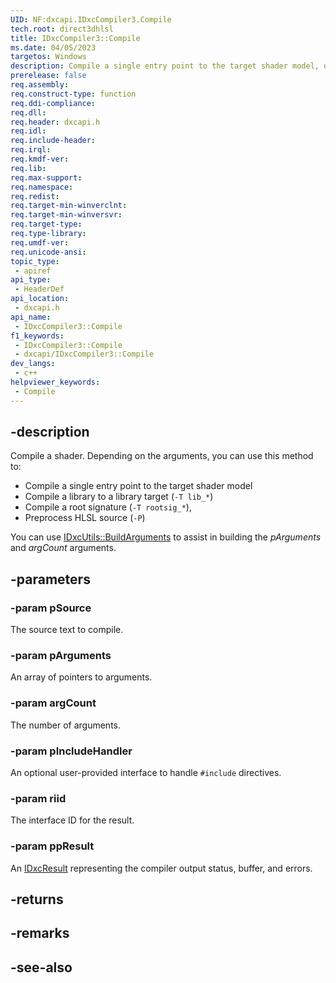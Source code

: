 ```yaml
---
UID: NF:dxcapi.IDxcCompiler3.Compile
tech.root: direct3dhlsl
title: IDxcCompiler3::Compile
ms.date: 04/05/2023
targetos: Windows
description: Compile a single entry point to the target shader model, or compile a library to a library target, or compile a root signature, or preprocess HLSL source.
prerelease: false
req.assembly: 
req.construct-type: function
req.ddi-compliance: 
req.dll: 
req.header: dxcapi.h
req.idl: 
req.include-header: 
req.irql: 
req.kmdf-ver: 
req.lib: 
req.max-support: 
req.namespace: 
req.redist: 
req.target-min-winverclnt: 
req.target-min-winversvr: 
req.target-type: 
req.type-library: 
req.umdf-ver: 
req.unicode-ansi: 
topic_type:
 - apiref
api_type:
 - HeaderDef
api_location:
 - dxcapi.h
api_name:
 - IDxcCompiler3::Compile
f1_keywords:
 - IDxcCompiler3::Compile
 - dxcapi/IDxcCompiler3::Compile
dev_langs:
 - c++
helpviewer_keywords:
 - Compile
---
```


## -description

Compile a shader. Depending on the arguments, you can use this method to:

* Compile a single entry point to the target shader model
* Compile a library to a library target (`-T lib_*`)
* Compile a root signature (`-T rootsig_*`),
* Preprocess HLSL source (`-P`)

You can use [IDxcUtils::BuildArguments](./nf-dxcapi-idxcutils-buildarguments) to assist in building the *pArguments* and *argCount* arguments.

## -parameters

### -param pSource

The source text to compile.

### -param pArguments

An array of pointers to arguments.

### -param argCount

The number of arguments.

### -param pIncludeHandler

An optional user-provided interface to handle `#include` directives.

### -param riid

The interface ID for the result.

### -param ppResult

An [IDxcResult](./ns-dxcapi-idxcresult.md) representing the compiler output status, buffer, and errors.

## -returns

## -remarks

## -see-also
